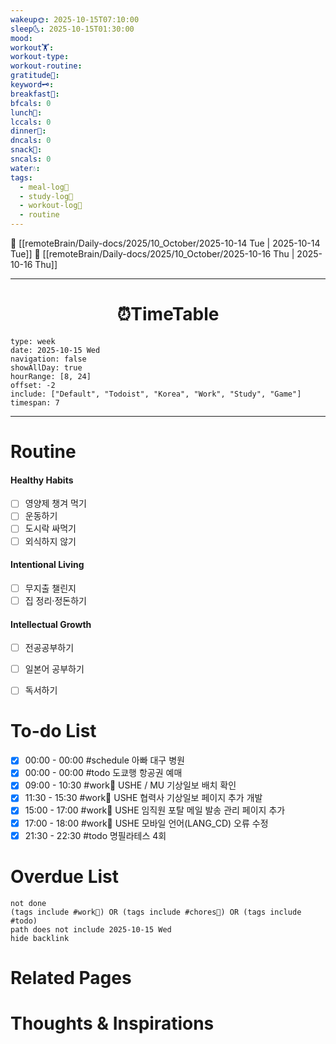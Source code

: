 ```yaml
---
wakeup🌞: 2025-10-15T07:10:00
sleep🌜: 2025-10-15T01:30:00
mood:
workout🏋️:
workout-type:
workout-routine:
gratitude🙏:
keyword🗝️:
breakfast🍳:
bfcals: 0
lunch🍚:
lccals: 0
dinner🥗:
dncals: 0
snack🍬:
sncals: 0
water💧:
tags:
  - meal-log📝
  - study-log📓
  - workout-log💪
  - routine
---
```


🔺 [[remoteBrain/Daily-docs/2025/10_October/2025-10-14 Tue | 2025-10-14 Tue]]
🔻 [[remoteBrain/Daily-docs/2025/10_October/2025-10-16 Thu | 2025-10-16 Thu]]
___
<h1> <center>⏰TimeTable </center> </h1>

```gEvent
type: week
date: 2025-10-15 Wed
navigation: false
showAllDay: true
hourRange: [8, 24]
offset: -2
include: ["Default", "Todoist", "Korea", "Work", "Study", "Game"]
timespan: 7
```

--- 


# Routine 

####  Healthy Habits
- [ ] 영양제 챙겨 먹기
- [ ] 운동하기
- [ ] 도시락 싸먹기 
- [ ] 외식하지 않기 

####  Intentional Living 
- [ ] 무지출 챌린지 
- [ ] 집 정리·정돈하기

#### Intellectual Growth
- [ ] 전공공부하기
- [ ] 일본어 공부하기
- [ ] 독서하기



# To-do List

- [x] 00:00 - 00:00 #schedule 아빠 대구 병원
- [x] 00:00 - 00:00 #todo 도쿄행 항공권 예매
- [x] 09:00 - 10:30 #work💼 USHE / MU 기상일보 배치 확인
- [x] 11:30 - 15:30 #work💼 USHE 협력사 기상일보 페이지 추가 개발
- [x] 15:00 - 17:00 #work💼 USHE 임직원 포탈 메일 발송 관리 페이지 추가
- [x] 17:00 - 18:00 #work💼 USHE 모바일 언어(LANG_CD) 오류 수정
- [x] 21:30 - 22:30 #todo 명필라테스 4회

# Overdue List
```tasks
not done
(tags include #work💼) OR (tags include #chores🧺) OR (tags include #todo)
path does not include 2025-10-15 Wed
hide backlink
```

# Related Pages



# Thoughts & Inspirations

